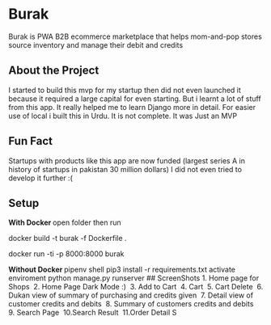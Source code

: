 # Burak
Burak is PWA B2B ecommerce marketplace that helps mom-and-pop stores source inventory and manage their debit and credits
## About the Project
I started to build this mvp for my startup then did not even launched it because it required a large capital for even starting. But i learnt a lot of stuff from this app. It really helped me to learn Django more in detail. 
For easier use of local i built this in Urdu. It is not complete. It was Just an MVP
## Fun Fact
Startups with products like this app are now funded (largest series A in history of startups in pakistan 30 million dollars)
I did not even tried to develop it further :(
## Setup
<b> With Docker </b> 
open folder then run
<p>docker build -t burak -f Dockerfile .</p>
<p>docker run -ti -p 8000:8000 burak</p>
<b> Without Docker </b>
pipenv shell
pip3 install -r requirements.txt
activate enviroment
python manage.py runserver
## ScreenShots
1. Home page for Shops <img src='./screenshots/home.png' alt='' />
2. Home Page Dark Mode :) <img src='./screenshots/home_dark.png' alt='' />
3. Add to Cart <img src='./screenshots/add_to_cart.png' alt='' />
4. Cart <img src='./screenshots/cart.png' alt='' />
5. Cart Delete <img src='./screenshots/cart_delete.png' alt='' />
6. Dukan view of summary of purchasing and credits given <img src='./screenshots/dukan_acc_detail.png' alt='' />
7. Detail view of customer credits and debits <img src='./screenshots/khata_view_customer.png' alt='' />
8. Summary of customers credits and debits <img src='./screenshots/khata.png' alt='' />
9. Search Page <img src='./screenshots/search_p.png' alt='' />
10.Search Result <img src='./screenshots/search_result.png' alt='' />
11.Order Detail <img src='./screenshots/order_detail.png' alt='' />S

